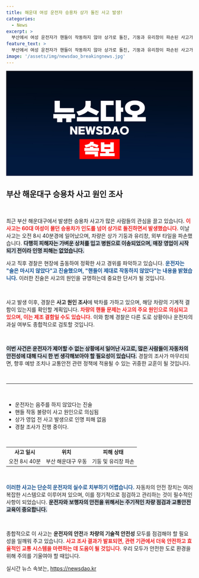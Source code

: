 ```yaml
---
title: 해운대 여성 운전자 승용차 상가 돌진 사고 발생!
categories:
  - News
excerpt: >
  부산에서 여성 운전자가 핸들이 작동하지 않아 상가로 돌진, 기둥과 유리창이 파손된 사고가 발생했습니다. 다행히 인명 피해는 없지만 경찰은 사고 원인 조사에 나섭니다. 클릭해 사고의 전말을 확인하세요!
feature_text: >
  부산에서 여성 운전자가 핸들이 작동하지 않아 상가로 돌진, 기둥과 유리창이 파손된 사고가 발생했습니다. 다행히 인명 피해는 없지만 경찰은 사고 원인 조사에 나섭니다. 클릭해 사고의 전말을 확인하세요!
image: '/assets/img/newsdao_breakingnews.jpg'
---
```


<p><img src="/assets/img/newsdao_breakingnews.jpg" alt="cryptoinkorea 속보" /></p>

<h2 data-ke-size="size26">부산 해운대구 승용차 사고 원인 조사</h2>

<p data-ke-size="size16">&nbsp;</p>

<p>최근 부산 해운대구에서 발생한 승용차 사고가 많은 사람들의 관심을 끌고 있습니다. <b><span style="color: #ee2323;">이 사고는 60대 여성이 몰던 승용차가 인도를 넘어 상가로 돌진하면서 발생했습니다.</span></b> 이날 사고는 오전 8시 40분경에 일어났으며, 차량은 상가 기둥과 유리창, 외부 타일을 파손했습니다. <b><span style="background-color: #21538527;">다행히 피해자는 가벼운 상처를 입고 병원으로 이송되었으며, 매장 영업이 시작되기 전이라 인명 피해는 없었습니다.</span></b></p>

<p>사고 직후 경찰은 현장에 출동하여 정확한 사고 경위를 파악하고 있습니다. <b><span style="color: #1a5490;">운전자는 "술은 마시지 않았다"고 진술했으며, "핸들이 제대로 작동하지 않았다"는 내용을 밝혔습니다.</span></b> 이러한 진술은 사고의 원인을 규명하는데 중요한 단서가 될 것입니다.</p>

<p data-ke-size="size16">&nbsp;</p>

<p>사고 발생 이후, 경찰은 <b>사고 원인 조사</b>에 박차를 가하고 있으며, 해당 차량의 기계적 결함이 있는지를 확인할 계획입니다. <b><span style="color: #ee2323;">차량의 핸들 문제는 사고의 주요 원인으로 의심되고 있으며, 이는 제조 결함일 수도 있습니다.</span></b> 이와 함께 경찰은 다른 도로 상황이나 운전자의 과실 여부도 종합적으로 검토할 것입니다.</p>

<p data-ke-size="size16">&nbsp;</p>

<p><b><span style="background-color: #21538527;">이번 사건은 운전자가 제어할 수 없는 상황에서 일어난 사고로, 많은 사람들이 자동차의 안전성에 대해 다시 한 번 생각해보아야 할 필요성이 있습니다.</span></b> 경찰의 조사가 마무리되면, 향후 예방 조치나 교통안전 관련 정책에 적용될 수 있는 귀중한 교훈이 될 것입니다.</p>

<p data-ke-size="size16">&nbsp;</p>

<hr>

<p data-ke-size="size16">&nbsp;</p>

<ul>
<li>운전자는 음주를 하지 않았다는 진술</li>
<li>핸들 작동 불량이 사고 원인으로 의심됨</li>
<li>상가 영업 전 사고 발생으로 인명 피해 없음</li>
<li>경찰 조사가 진행 중이다.</li>
</ul>

<p data-ke-size="size16">&nbsp;</p>

<table style="width: 100%; border-collapse: collapse;">
<tr>
<td style="text-align: center; height: 17px;"><b>사고 일시</b></td>
<td style="text-align: center; height: 17px;"><b>위치</b></td>
<td style="text-align: center; height: 17px;"><b>피해 상태</b></td>
</tr>
<tr>
<td style="text-align: center; height: 17px;">오전 8시 40분</td>
<td style="text-align: center; height: 17px;">부산 해운대구 우동</td>
<td style="text-align: center; height: 17px;">기둥 및 유리창 파손</td>
</tr>
</table>

<p data-ke-size="size16">&nbsp;</p>

<p><b><span style="color: #1a5490;">이러한 사고는 단순히 운전자의 실수로 치부하기 어렵습니다.</span></b> 자동차의 안전 장치는 여러 복잡한 시스템으로 이루어져 있으며, 이를 정기적으로 점검하고 관리하는 것이 필수적인 사항이 되었습니다. <b><span style="background-color: #21538527;">운전자와 보행자의 안전을 위해서는 주기적인 차량 점검과 교통안전 교육이 중요합니다.</span></b></p>

<p data-ke-size="size16">&nbsp;</p>

<p>종합적으로 이 사고는 <b>운전자의 안전</b>과 <b>차량의 기술적 안전성</b> 모두를 점검해야 할 필요성을 일깨워 주고 있습니다. <b><span style="color: #ee2323;">사고 조사 결과가 발표되면, 관련 기관에서 더욱 안전하고 효율적인 교통 시스템을 마련하는 데 도움이 될 것입니다.</span></b> 우리 모두가 안전한 도로 환경을 위해 주의를 기울여야 할 때입니다.</p>
실시간 뉴스 속보는, <a href="https://newsdao.kr" rel="dofollow">https://newsdao.kr</a>



